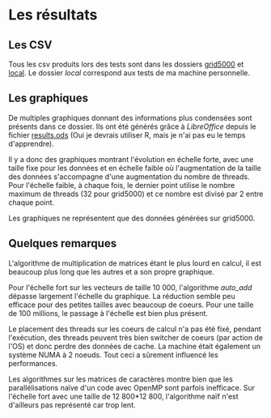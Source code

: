 # Les résultats

## Les CSV

Tous les csv produits lors des tests sont dans les dossiers [grid5000](./grid5000) et [local](./local). Le dossier _local_ correspond aux tests de ma machine personnelle.

## Les graphiques

De multiples graphiques donnant des informations plus condensées sont présents dans ce dossier. Ils ont été générés grâce à _LibreOffice_ depuis le fichier [results.ods](./results.ods) (Oui je devrais utiliser R, mais je n'ai pas eu le temps d'apprendre).

Il y a donc des graphiques montrant l'évolution en échelle forte, avec une taille fixe pour les données et en échelle faible où l'augmentation de la taille des données s'accompagne d'une augmentation du nombre de threads. Pour l'échelle faible, à chaque fois, le dernier point utilise le nombre maximum de threads (32 pour grid5000) et ce nombre est divisé par 2 entre chaque point.

Les graphiques ne représentent que des données générées sur grid5000.

## Quelques remarques

L'algorithme de multiplication de matrices étant le plus lourd en calcul, il est beaucoup plus long que les autres et a son propre graphique.

Pour l'échelle fort sur les vecteurs de taille 10 000, l'algorithme _auto\_add_ dépasse largement l'échelle du graphique. La réduction semble peu efficace pour des petites tailles avec beaucoup de coeurs. Pour une taille de 100 millions, le passage à l'échelle est bien plus présent.

Le placement des threads sur les coeurs de calcul n'a pas été fixé, pendant l'exécution, des threads peuvent très bien switcher de coeurs (par action de l'OS) et donc perdre des données de cache. La machine était également un système NUMA à 2 noeuds. Tout ceci a sûrement influencé les performances.

Les algorithmes sur les matrices de caractères montre bien que les parallélisations naïve d'un code avec OpenMP sont parfois inefficace. Sur l'échelle fort avec une taille de 12 800\*12 800, l'algorithme naïf n'est d'ailleurs pas représenté car trop lent.
